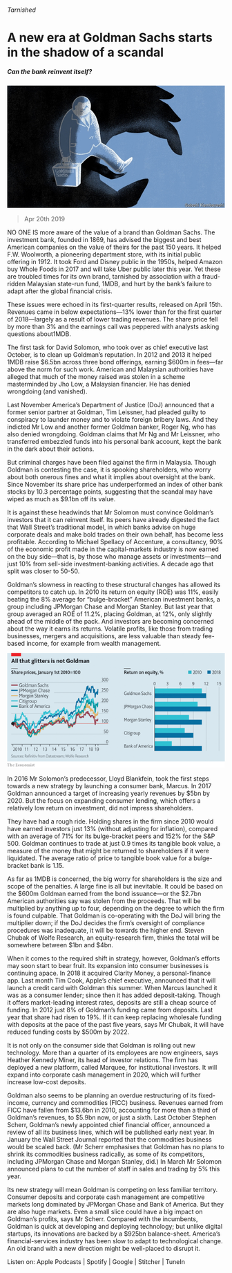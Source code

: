 ###### Tarnished

# A new era at Goldman Sachs starts in the shadow of a scandal 

##### Can the bank reinvent itself? 

![image](images/20190420_FND001_0.jpg) 

> Apr 20th 2019 

NO ONE IS more aware of the value of a brand than Goldman Sachs. The investment bank, founded in 1869, has advised the biggest and best American companies on the value of theirs for the past 150 years. It helped F.W. Woolworth, a pioneering department store, with its initial public offering in 1912. It took Ford and Disney public in the 1950s, helped Amazon buy Whole Foods in 2017 and will take Uber public later this year. Yet these are troubled times for its own brand, tarnished by association with a fraud-ridden Malaysian state-run fund, 1MDB, and hurt by the bank’s failure to adapt after the global financial crisis. 

These issues were echoed in its first-quarter results, released on April 15th. Revenues came in below expectations—13% lower than for the first quarter of 2018—largely as a result of lower trading revenues. The share price fell by more than 3% and the earnings call was peppered with analysts asking questions about1MDB. 

The first task for David Solomon, who took over as chief executive last October, is to clean up Goldman’s reputation. In 2012 and 2013 it helped 1MDB raise $6.5bn across three bond offerings, earning $600m in fees—far above the norm for such work. American and Malaysian authorities have alleged that much of the money raised was stolen in a scheme masterminded by Jho Low, a Malaysian financier. He has denied wrongdoing (and vanished). 

Last November America’s Department of Justice (DoJ) announced that a former senior partner at Goldman, Tim Leissner, had pleaded guilty to conspiracy to launder money and to violate foreign bribery laws. And they indicted Mr Low and another former Goldman banker, Roger Ng, who has also denied wrongdoing. Goldman claims that Mr Ng and Mr Leissner, who transferred embezzled funds into his personal bank account, kept the bank in the dark about their actions. 

But criminal charges have been filed against the firm in Malaysia. Though Goldman is contesting the case, it is spooking shareholders, who worry about both onerous fines and what it implies about oversight at the bank. Since November its share price has underperformed an index of other bank stocks by 10.3 percentage points, suggesting that the scandal may have wiped as much as $9.1bn off its value. 

It is against these headwinds that Mr Solomon must convince Goldman’s investors that it can reinvent itself. Its peers have already digested the fact that Wall Street’s traditional model, in which banks advise on huge corporate deals and make bold trades on their own behalf, has become less profitable. According to Michael Spellacy of Accenture, a consultancy, 90% of the economic profit made in the capital-markets industry is now earned on the buy side—that is, by those who manage assets or investments—and just 10% from sell-side investment-banking activities. A decade ago that split was closer to 50-50. 

Goldman’s slowness in reacting to these structural changes has allowed its competitors to catch up. In 2010 its return on equity (ROE) was 11%, easily beating the 8% average for “bulge-bracket” American investment banks, a group including JPMorgan Chase and Morgan Stanley. But last year that group averaged an ROE of 11.2%, placing Goldman, at 12%, only slightly ahead of the middle of the pack. And investors are becoming concerned about the way it earns its returns. Volatile profits, like those from trading businesses, mergers and acquisitions, are less valuable than steady fee-based income, for example from wealth management. 

![image](images/20190420_FNC733.png) 

In 2016 Mr Solomon’s predecessor, Lloyd Blankfein, took the first steps towards a new strategy by launching a consumer bank, Marcus. In 2017 Goldman announced a target of increasing yearly revenues by $5bn by 2020. But the focus on expanding consumer lending, which offers a relatively low return on investment, did not impress shareholders. 

They have had a rough ride. Holding shares in the firm since 2010 would have earned investors just 13% (without adjusting for inflation), compared with an average of 71% for its bulge-bracket peers and 152% for the S&P 500. Goldman continues to trade at just 0.9 times its tangible book value, a measure of the money that might be returned to shareholders if it were liquidated. The average ratio of price to tangible book value for a bulge-bracket bank is 1.15. 

As far as 1MDB is concerned, the big worry for shareholders is the size and scope of the penalties. A large fine is all but inevitable. It could be based on the $600m Goldman earned from the bond issuance—or the $2.7bn American authorities say was stolen from the proceeds. That will be multiplied by anything up to four, depending on the degree to which the firm is found culpable. That Goldman is co-operating with the DoJ will bring the multiplier down; if the DoJ decides the firm’s oversight of compliance procedures was inadequate, it will be towards the higher end. Steven Chubak of Wolfe Research, an equity-research firm, thinks the total will be somewhere between $1bn and $4bn. 

When it comes to the required shift in strategy, however, Goldman’s efforts may soon start to bear fruit. Its expansion into consumer businesses is continuing apace. In 2018 it acquired Clarity Money, a personal-finance app. Last month Tim Cook, Apple’s chief executive, announced that it will launch a credit card with Goldman this summer. When Marcus launched it was as a consumer lender; since then it has added deposit-taking. Though it offers market-leading interest rates, deposits are still a cheap source of funding. In 2012 just 8% of Goldman’s funding came from deposits. Last year that share had risen to 19%. If it can keep replacing wholesale funding with deposits at the pace of the past five years, says Mr Chubak, it will have reduced funding costs by $500m by 2022. 

It is not only on the consumer side that Goldman is rolling out new technology. More than a quarter of its employees are now engineers, says Heather Kennedy Miner, its head of investor relations. The firm has deployed a new platform, called Marquee, for institutional investors. It will expand into corporate cash management in 2020, which will further increase low-cost deposits. 

Goldman also seems to be planning an overdue restructuring of its fixed-income, currency and commodities (FICC) business. Revenues earned from FICC have fallen from $13.6bn in 2010, accounting for more than a third of Goldman’s revenues, to $5.9bn now, or just a sixth. Last October Stephen Scherr, Goldman’s newly appointed chief financial officer, announced a review of all its business lines, which will be published early next year. In January the Wall Street Journal reported that the commodities business would be scaled back. (Mr Scherr emphasises that Goldman has no plans to shrink its commodities business radically, as some of its competitors, including JPMorgan Chase and Morgan Stanley, did.) In March Mr Solomon announced plans to cut the number of staff in sales and trading by 5% this year. 

Its new strategy will mean Goldman is competing on less familiar territory. Consumer deposits and corporate cash management are competitive markets long dominated by JPMorgan Chase and Bank of America. But they are also huge markets. Even a small slice could have a big impact on Goldman’s profits, says Mr Scherr. Compared with the incumbents, Goldman is quick at developing and deploying technology; but unlike digital startups, its innovations are backed by a $925bn balance-sheet. America’s financial-services industry has been slow to adapt to technological change. An old brand with a new direction might be well-placed to disrupt it. 

 

Listen on: Apple Podcasts | Spotify | Google | Stitcher | TuneIn 

